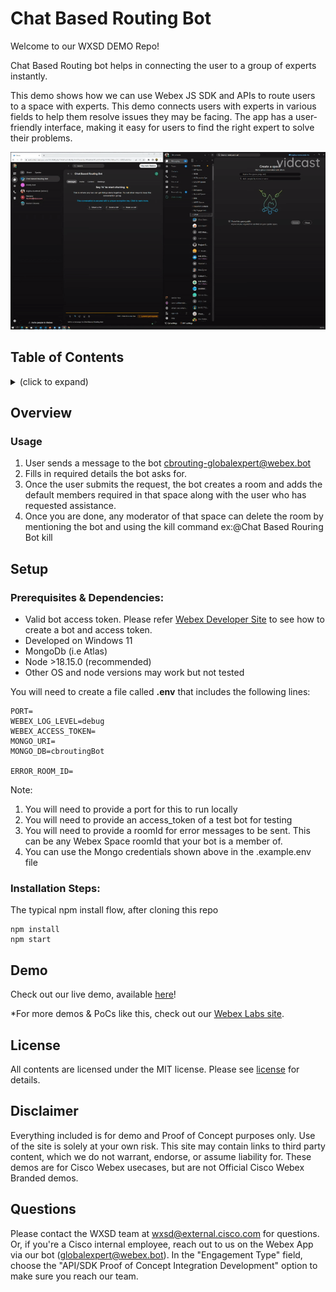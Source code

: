 # Chat Based Routing Bot

Welcome to our WXSD DEMO Repo! <!-- Keep this here -->

Chat Based Routing bot helps in connecting the user to a group of experts instantly.

This demo shows how we can use Webex JS SDK and APIs to route users to a space with experts. This demo connects users with experts in various fields to help them resolve issues they may be facing. The app has a user-friendly interface, making it easy for users to find the right expert to solve their problems.

<p align="center">
   <a href="https://app.vidcast.io/share/3ecdac0e-af28-4f30-b0de-50db26aa9143" target="_blank">
       <img src="ezgif.com-video-to-gif.gif" alt="azure-group-sync-demo" />
    </a>
</p>

## Table of Contents

<!-- ⛔️ MD-MAGIC-EXAMPLE:START (TOC:collapse=true&collapseText=Click to expand) -->
<details>
<summary>(click to expand)</summary>
    
  * [Overview](#overview)
  * [Setup](#setup)
  * [Demo](#demo)
  * [License](#license)  
  * [Disclaimer](#disclaimer)
  * [Questions](#questions)

</details>
<!-- ⛔️ MD-MAGIC-EXAMPLE:END -->

## Overview

### Usage

1. User sends a message to the bot cbrouting-globalexpert@webex.bot
2. Fills in required details the bot asks for.
3. Once the user submits the request, the bot creates a room and adds the default members required in that space along with the user who has requested assistance.
4. Once you are done, any moderator of that space can delete the room by mentioning the bot and using the kill command ex:@Chat Based Rouring Bot kill

## Setup

### Prerequisites & Dependencies:

- Valid bot access token. Please refer [Webex Developer Site](https://developer.webex.com/docs/bots#creating-a-webex-bot) to see how to create a bot and access token.
- Developed on Windows 11
- MongoDb (i.e Atlas)
- Node >18.15.0 (recommended)
- Other OS and node versions may work but not tested

You will need to create a file called **.env** that includes the following lines:

```
PORT=
WEBEX_LOG_LEVEL=debug
WEBEX_ACCESS_TOKEN=
MONGO_URI=
MONGO_DB=cbroutingBot

ERROR_ROOM_ID=
```

Note:

1. You will need to provide a port for this to run locally
2. You will need to provide an access_token of a test bot for testing
3. You will need to provide a roomId for error messages to be sent. This can be any Webex Space roomId that your bot is a member of.
4. You can use the Mongo credentials shown above in the .example.env file

<!-- GETTING STARTED -->

### Installation Steps:

The typical npm install flow, after cloning this repo

```
npm install
npm start
```

## Demo

<!-- Insert link to the website below (if deployed) and/or to the YouTube/Vidcast video. -->

Check out our live demo, available [here](https://app.vidcast.io/share/3ecdac0e-af28-4f30-b0de-50db26aa9143)!

<!-- Keep the following statement -->

\*For more demos & PoCs like this, check out our [Webex Labs site](https://collabtoolbox.cisco.com/webex-labs).

## License

All contents are licensed under the MIT license. Please see [license](LICENSE) for details.

## Disclaimer

Everything included is for demo and Proof of Concept purposes only. Use of the site is solely at your own risk. This site may contain links to third party content, which we do not warrant, endorse, or assume liability for. These demos are for Cisco Webex usecases, but are not Official Cisco Webex Branded demos.

## Questions

Please contact the WXSD team at [wxsd@external.cisco.com](mailto:wxsd@external.cisco.com?subject=chat-based-routing-bot) for questions. Or, if you're a Cisco internal employee, reach out to us on the Webex App via our bot (globalexpert@webex.bot). In the "Engagement Type" field, choose the "API/SDK Proof of Concept Integration Development" option to make sure you reach our team.
